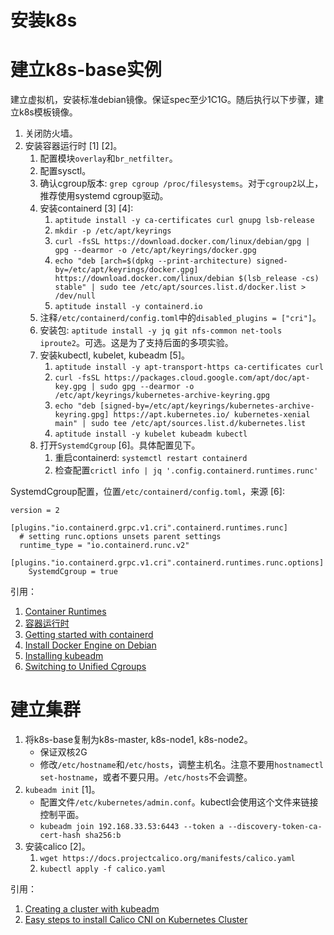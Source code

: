 # 安装k8s

# 建立k8s-base实例

建立虚拟机，安装标准debian镜像。保证spec至少1C1G。随后执行以下步骤，建立k8s模板镜像。

1. 关闭防火墙。
2. 安装容器运行时 [1] [2]。
   1. 配置模块`overlay`和`br_netfilter`。
   2. 配置sysctl。
   3. 确认cgroup版本: `grep cgroup /proc/filesystems`。对于`cgroup2`以上，推荐使用systemd cgroup驱动。
   4. 安装containerd [3] [4]:
      1. `aptitude install -y ca-certificates curl gnupg lsb-release`
	  2. `mkdir -p /etc/apt/keyrings`
	  3. `curl -fsSL https://download.docker.com/linux/debian/gpg | gpg --dearmor -o /etc/apt/keyrings/docker.gpg`
	  4. `echo "deb [arch=$(dpkg --print-architecture) signed-by=/etc/apt/keyrings/docker.gpg] https://download.docker.com/linux/debian $(lsb_release -cs) stable" | sudo tee /etc/apt/sources.list.d/docker.list > /dev/null`
	  5. `aptitude install -y containerd.io`
   5. 注释`/etc/containerd/config.toml`中的`disabled_plugins = ["cri"]`。
   6. 安装包: `aptitude install -y jq git nfs-common net-tools iproute2`。可选。这是为了支持后面的多项实验。
   7. 安装kubectl, kubelet, kubeadm [5]。
      1. `aptitude install -y apt-transport-https ca-certificates curl`
      2. `curl -fsSL https://packages.cloud.google.com/apt/doc/apt-key.gpg | sudo gpg --dearmor -o /etc/apt/keyrings/kubernetes-archive-keyring.gpg`
	  3. `echo "deb [signed-by=/etc/apt/keyrings/kubernetes-archive-keyring.gpg] https://apt.kubernetes.io/ kubernetes-xenial main" | sudo tee /etc/apt/sources.list.d/kubernetes.list`
	  4. `aptitude install -y kubelet kubeadm kubectl`
   8. 打开`SystemdCgroup` [6]。具体配置见下。
      1. 重启containerd: `systemctl restart containerd`
	  2. 检查配置`crictl info | jq '.config.containerd.runtimes.runc'`

SystemdCgroup配置，位置`/etc/containerd/config.toml`，来源 [6]:

```
version = 2

[plugins."io.containerd.grpc.v1.cri".containerd.runtimes.runc]
  # setting runc.options unsets parent settings
  runtime_type = "io.containerd.runc.v2"
  [plugins."io.containerd.grpc.v1.cri".containerd.runtimes.runc.options]
    SystemdCgroup = true
```

引用：

1. [Container Runtimes](https://kubernetes.io/docs/setup/production-environment/container-runtimes/)
2. [容器运行时](https://kubernetes.io/zh-cn/docs/setup/production-environment/container-runtimes/)
3. [Getting started with containerd](https://github.com/containerd/containerd/blob/main/docs/getting-started.md)
4. [Install Docker Engine on Debian](https://docs.docker.com/engine/install/debian/)
5. [Installing kubeadm](https://kubernetes.io/docs/setup/production-environment/tools/kubeadm/install-kubeadm/)
6. [Switching to Unified Cgroups](https://flatcar-linux.org/docs/latest/container-runtimes/switching-to-unified-cgroups/)

# 建立集群

1. 将k8s-base复制为k8s-master, k8s-node1, k8s-node2。
   * 保证双核2G
   * 修改`/etc/hostname`和`/etc/hosts`，调整主机名。注意不要用`hostnamectl set-hostname`，或者不要只用。`/etc/hosts`不会调整。
2. `kubeadm init` [1]。
   * 配置文件`/etc/kubernetes/admin.conf`。kubectl会使用这个文件来链接控制平面。
   * `kubeadm join 192.168.33.53:6443 --token a --discovery-token-ca-cert-hash sha256:b`
3. 安装calico [2]。
   1. `wget https://docs.projectcalico.org/manifests/calico.yaml`
   2. `kubectl apply -f calico.yaml`

引用：

1. [Creating a cluster with kubeadm](https://kubernetes.io/docs/setup/production-environment/tools/kubeadm/create-cluster-kubeadm/)
2. [Easy steps to install Calico CNI on Kubernetes Cluster](https://www.golinuxcloud.com/calico-kubernetes/)
